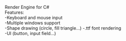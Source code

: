 Render Engine for C#  
Features:  
 -Keyboard and mouse input  
 -Multiple windows support  
 -Shape drawing (circle, fill triangle...)
 -.ttf font rendering  
 -UI (button, input field...)  